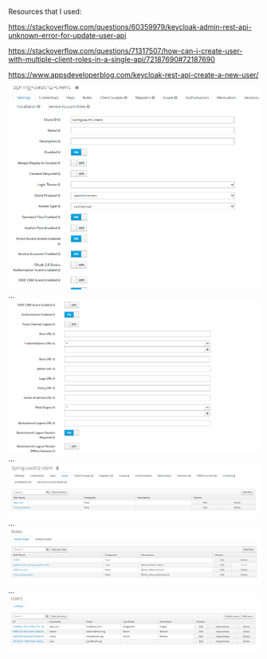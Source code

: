 Resources that I used:

https://stackoverflow.com/questions/60359979/keycloak-admin-rest-api-unknown-error-for-update-user-api

https://stackoverflow.com/questions/71317507/how-can-i-create-user-with-multiple-client-roles-in-a-single-api/72187690#72187690

https://www.appsdeveloperblog.com/keycloak-rest-api-create-a-new-user/




![img.png](img.png)
...
![img_1.png](img_1.png)
...
![img_2.png](img_2.png)
...
![img_3.png](img_3.png)
...
![img_4.png](img_4.png)